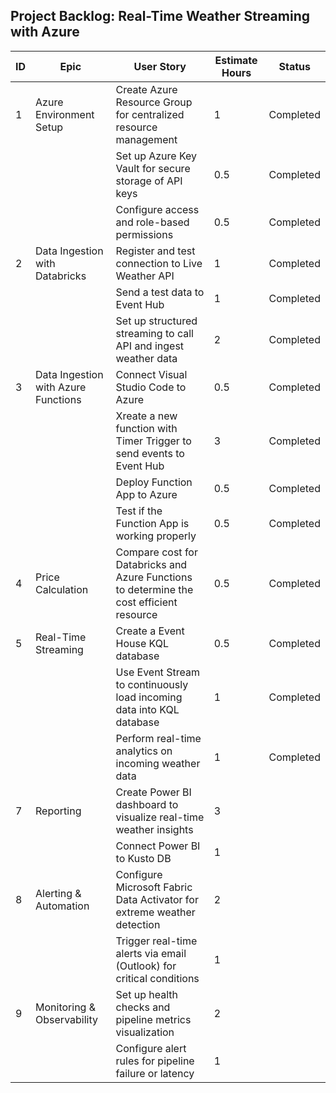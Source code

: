 ## Project Backlog: Real-Time Weather Streaming with Azure


| ID  | Epic                          | User Story                                                                 | Estimate Hours | Status          |
|-----|-------------------------------|----------------------------------------------------------------------------|----------------|-----------------|
| 1   | Azure Environment Setup       | Create Azure Resource Group for centralized resource management            | 1              |Completed        |
|     |                               | Set up Azure Key Vault for secure storage of API keys                      | 0.5            |Completed        |
|     |                               | Configure access and role-based permissions                                | 0.5            |Completed        |
| 2   | Data Ingestion with Databricks| Register and test connection to Live Weather API                           | 1              |Completed        |
|     |                               | Send a test data to Event Hub                                              | 1              |Completed        |
|     |                               | Set up structured streaming to call API and ingest weather data            | 2              |Completed        |
| 3   | Data Ingestion with Azure Functions | Connect Visual Studio Code to Azure                                  | 0.5            |Completed        |
|     |                               | Xreate a new function with Timer Trigger to send events to Event Hub       | 3              |Completed        |
|     |                               | Deploy Function App to Azure                                               | 0.5            |Completed        |
|     |                               | Test if the Function App is working properly                               | 0.5            |Completed        |
| 4   |Price Calculation              | Compare cost for Databricks and Azure Functions to determine the cost efficient resource| 0.5            |Completed        |
| 5   | Real-Time Streaming           | Create a Event House KQL database                                          | 0.5            |Completed        |
|     |                               | Use Event Stream to continuously load incoming data into KQL database      | 1              |Completed        |
|     |                               | Perform real-time analytics on incoming weather data                       | 1              |Completed        |
| 7   | Reporting                     | Create Power BI dashboard to visualize real-time weather insights          | 3              |        |
|     |                               | Connect Power BI to Kusto DB                                               | 1              |        |
| 8   | Alerting & Automation         | Configure Microsoft Fabric Data Activator for extreme weather detection    | 2              |        |
|     |                               | Trigger real-time alerts via email (Outlook) for critical conditions       | 1              |        |
| 9   | Monitoring & Observability    | Set up health checks and pipeline metrics visualization                    | 2              |        |
|     |                               | Configure alert rules for pipeline failure or latency                      | 1              |        |
